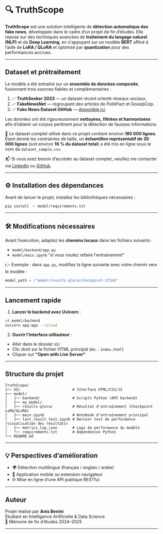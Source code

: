 
# 🔍 TruthScope

**TruthScope** est une solution intelligente de **détection automatique des fake news**, développée dans le cadre d’un projet de fin d’études. Elle repose sur des techniques avancées de **traitement du langage naturel (NLP)** et de **Deep Learning**, en s'appuyant sur un modèle **BERT** affiné à l’aide de **LoRA / QLoRA** et optimisé par **quantization** pour des performances accrues.

---

## Dataset et prétraitement

Le modèle a été entraîné sur un **ensemble de données composite**, fusionnant trois sources fiables et complémentaires :

1. ✅ **TruthSeeker 2023** — un dataset récent orienté réseaux sociaux.  
2. ✅ **FakeNewsNet** — regroupant des articles de PolitiFact et GossipCop.  
3. ✅ **Fake News Dataset GitHub** — [disponible ici](https://github.com/HNDeshanSamarathunga/FakeNewsDetection).

Les données ont été rigoureusement **nettoyées, filtrées et harmonisées** afin d’obtenir un corpus pertinent pour la détection de fausses informations.

📁 Le dataset complet utilisé dans ce projet contient environ **185 000 lignes**.  
Étant donné les contraintes de taille, un **échantillon représentatif de 30 000 lignes** (soit environ **16 % du dataset total**) a été mis en ligne sous le nom de `dataset_sample.csv`.

📬 Si vous avez besoin d’accéder au dataset complet, veuillez me contacter via [LinkedIn](https://www.linkedin.com/in/anisbenini) ou [GitHub](https://github.com/AnisBenini).


---

## ⚙️ Installation des dépendances

Avant de lancer le projet, installez les bibliothèques nécessaires :

```bash
pip install -r model/requirements.txt
```

---

## 🛠️ Modifications nécessaires

Avant l’exécution, adaptez les **chemins locaux** dans les fichiers suivants :

- `model/backend/app.py`  
- `model/main.ipynb` "si vous voulez refaire l'entrainement" 

👉 Exemple : dans `app.py`, modifiez la ligne suivante avec votre chemin vers le modèle :

```python
model_path = r"model/results-qlora/checkpoint-37164"
```

---

## Lancement rapide

1. **Lancer le backend avec Uvicorn** :
```bash
cd model/backend
uvicorn app:app --reload
```

2. **Ouvrir l’interface utilisateur** :
- Aller dans le dossier `UI/`
- Clic droit sur le fichier HTML principal (ex. : `index.html`)
- Cliquer sur **"Open with Live Server"**

---

## Structure du projet

```
TruthScope/
├── UI/                        # Interface HTML/CSS/JS
├── model/
│   ├── backend/               # Scripts Python (API backend)
│   ├── my_model/             
│   ├── results-qlora/         # Résultat d'entraînement (Checkpoint LoRA/QLoRA)
│   ├── main.ipynb             # Notebook d'entraînement principal
│   ├── last_result_test.ipynb # Dernier test de performance (visualisation des resultats)
│   ├── metrics_log.json       # Logs de performance du modèle
│   └── requirements.txt       # Dépendances Python
└── README.md
```

---

## 💡 Perspectives d’amélioration

- 🌍 Détection multilingue (français / anglais / arabe)
- 📱 Application mobile ou extension navigateur
- 🌐 Mise en ligne d’une API publique RESTful

---

## Auteur

Projet réalisé par **Anis Benini**  
Étudiant en Intelligence Artificielle & Data Science  
📅 Mémoire de fin d’études 2024–2025  

---
